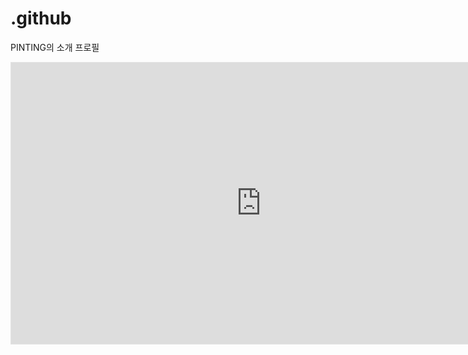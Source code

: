# .github
PINTING의 소개 프로필
<iframe style="border: 1px solid rgba(0, 0, 0, 0.1);" width="800" height="450" src="https://www.figma.com/embed?embed_host=share&url=https%3A%2F%2Fwww.figma.com%2Ffile%2FE7c82X5rD41IoxZFSSW8XV%2FPinting%3Ftype%3Ddesign%26node-id%3D0%253A1%26mode%3Ddesign%26t%3DCGzmjezK338QKw6J-1" allowfullscreen></iframe>
